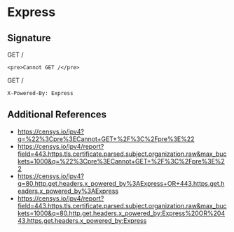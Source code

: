 # Express

## Signature

GET /

```
<pre>Cannot GET /</pre>
```

GET /

```
X-Powered-By: Express
```

## Additional References

- https://censys.io/ipv4?q=%22%3Cpre%3ECannot+GET+%2F%3C%2Fpre%3E%22
- https://censys.io/ipv4/report?field=443.https.tls.certificate.parsed.subject.organization.raw&max_buckets=1000&q=%22%3Cpre%3ECannot+GET+%2F%3C%2Fpre%3E%22
- https://censys.io/ipv4?q=80.http.get.headers.x_powered_by%3AExpress+OR+443.https.get.headers.x_powered_by%3AExpress
- https://censys.io/ipv4/report?field=443.https.tls.certificate.parsed.subject.organization.raw&max_buckets=1000&q=80.http.get.headers.x_powered_by:Express%20OR%20443.https.get.headers.x_powered_by:Express